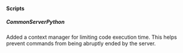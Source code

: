 
#### Scripts

##### CommonServerPython

Added a context manager for limiting code execution time. This helps prevent commands from being abruptly ended by the server.
